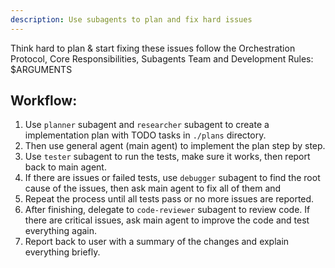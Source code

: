 ```yaml
---
description: Use subagents to plan and fix hard issues
---
```


Think hard to plan & start fixing these issues follow the Orchestration Protocol, Core Responsibilities, Subagents Team and Development Rules: 
<issues>$ARGUMENTS</issues>

## Workflow:
1. Use `planner` subagent and `researcher` subagent to create a implementation plan with TODO tasks in `./plans` directory.
2. Then use general agent (main agent) to implement the plan step by step.
3. Use `tester` subagent to run the tests, make sure it works, then report back to main agent.
4. If there are issues or failed tests, use `debugger` subagent to find the root cause of the issues, then ask main agent to fix all of them and 
5. Repeat the process until all tests pass or no more issues are reported.
6. After finishing, delegate to `code-reviewer` subagent to review code. If there are critical issues, ask main agent to improve the code and test everything again.
7. Report back to user with a summary of the changes and explain everything briefly.
